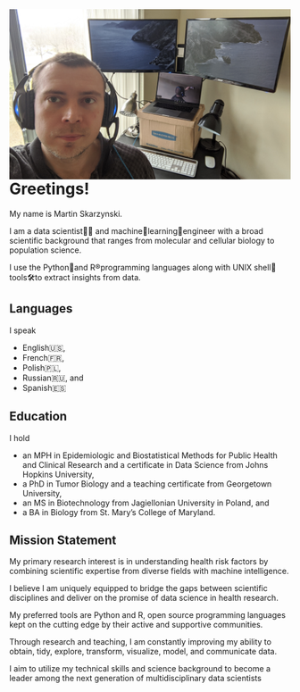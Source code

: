 <img src="desk.jpeg" width="750" align="right">

# Greetings!

My name is Martin Skarzynski.

I am a data scientist👨‍🔬 and machine🤖learning🧠engineer with a broad scientific background that ranges from molecular and cellular biology to population science.

I use the Python🐍and R®️programming languages along with UNIX shell🐚tools🛠to extract insights from data.

## Languages

I speak
- English🇺🇸,
- French🇫🇷,
- Polish🇵🇱,
- Russian🇷🇺, and
- Spanish🇪🇸

## Education

I hold
- an MPH in Epidemiologic and Biostatistical Methods for Public Health and Clinical Research and a certificate in Data Science from Johns Hopkins University,
- a PhD in Tumor Biology and a teaching certificate from Georgetown University,
- an MS in Biotechnology from Jagiellonian University in Poland, and
- a BA in Biology from St. Mary’s College of Maryland.

## Mission Statement

My primary research interest is in understanding health risk factors by combining scientific expertise from diverse fields with machine intelligence.

I believe I am uniquely equipped to bridge the gaps between scientific disciplines and deliver on the promise of data science in health research.

My preferred tools are Python and R, open source programming languages kept on the cutting edge by their active and supportive communities.

Through research and teaching, I am constantly improving my ability to obtain, tidy, explore, transform, visualize, model, and communicate data.

I aim to utilize my technical skills and science background to become a leader among the next generation of multidisciplinary data scientists
